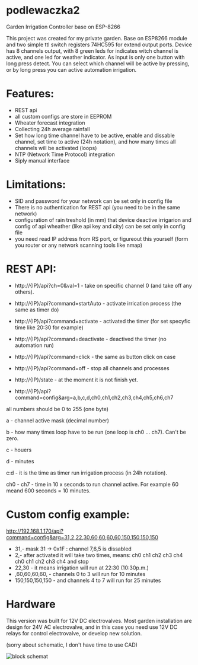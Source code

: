 # podlewaczka2
Garden Irrigation Controller  base on ESP-8266 

This project was created for my private garden. Base on ESP8266 module and two simple ttl switch registers 74HC595 for extend output ports. Device has 8 channels output, with 8 green leds for indicates witch channel is active, and one led for weather indicator. As input is only one button with long press detect. You can select which channel will be active by pressing, or by long press you can active automation irrigation. 

# Features:

* REST api
* all custom configs are store in EEPROM
* Wheater forecast integration
* Collecting 24h average rainfall
* Set how long time channel have to be active, enable and dissable channel, set time to active (24h notation), and how many times all channels will be activated (loops)
* NTP (Network Time Protocol) integration
* Siply manual interface

# Limitations:

* SID and password for your network can be set only in config file
* There is no authentication for REST api (you need to be in the same network)
* configuration of rain treshold (in mm) that device deactive irrigarion  and config of api wheather (like api key and city) can be set only in config file
* you need read IP address from RS port, or figureout this yourself (form you router or any network scanning tools like nmap)

# REST API:

* http://{IP}/api?ch=0&val=1 - take on specific channel 0 (and take off any others).
* http://{IP}/api?command=startAuto - activate irrication process (the same as timer do)
* http://{IP}/api?command=activate - activated the timer (for set specyfic time like 20:30 for example)
* http://{IP}/api?command=deactivate - deactived the timer (no automation run)
* http://{IP}/api?command=click - the same as button click on case 
* http://{IP}/api?command=off - stop all channels and processes
* http://{IP}/state - at the moment it is not finish yet.

* http://{IP}/api?command=config&arg=a,b,c,d,ch0,ch1,ch2,ch3,ch4,ch5,ch6,ch7
 
 all numbers should be 0 to 255 (one byte)

 a - channel active mask (decimal number)

 b - how many times loop have to be run (one loop is ch0 ... ch7). Can't be zero.

 c - houers

 d - minutes

 c:d - it is the time as timer run irrigation process (in 24h notation).

 ch0 - ch7 - time in 10 x seconds to run channel active. For example 60 meand 600 seconds = 10 minutes.

# Custom config example: 

http://192.168.1.170/api?command=config&arg=31,2,22,30,60,60,60,60,150,150,150,150

* 31,- mask 31 -> 0x1F : channel 7,6,5 is dissabled
* 2,- after activated it will take two times, means: ch0 ch1 ch2 ch3 ch4 ch0 ch1 ch2 ch3 ch4 and stop
* 22,30 - it means irrigation will run at 22:30 (10:30p.m.)
* ,60,60,60,60, - channels 0 to 3 will run for 10 minutes
* 150,150,150,150 - and channels 4 to 7 will run for 25 minutes

# Hardware

This version was built for 12V DC electrovalves. Most garden installation are design for 24V AC electrovalve, 
and in this case you need use 12V DC relays for control electrovalve, or develop new solution. 

(sorry about schematic, I don't have time to use CAD) 

![block schemat](https://raw.githubusercontent.com/radomirmazon/podlewaczka2/master/schematic.png)
